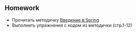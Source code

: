 ## Homework

- Прочитать методичку [Введение в Spring](https://docs.google.com/document/d/1m5cnO9gmlbXBlW6-kvy7UXGI_r2y5vQILjoLTjlGfDo)
- Выполнить упражнения с кодом из методички (стр.1-12)
